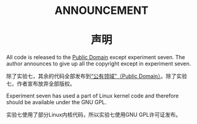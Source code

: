 <h1 align="center" style="text-align:center">ANNOUNCEMENT</h1>

<h1 align="center" style="text-align:center">声明</h1>


All code is released to the [Public Domain](http://en.wikipedia.org/wiki/Public_Domain) except experiment seven. The author announces to give up all the copyright except in experiment seven.

除了实验七，其余的代码全部发布到[“公有领域”（Public Domain）](http://zh.wikipedia.org/wiki/%E5%85%AC%E6%9C%89%E9%A2%86%E5%9F%9F)。除了实验七，作者宣布放弃全部版权。

Experiment seven has used a part of Linux kernel code and therefore should be available under the GNU GPL.

实验七使用了部分Linux内核代码，所以实验七使用GNU GPL许可证发布。

